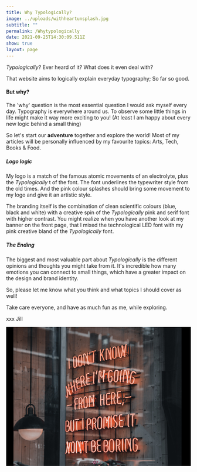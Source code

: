 ```yaml
---
title: Why Typologically?
image: ../uploads/withheartunsplash.jpg
subtitle: ""
permalink: /Whytypologically
date: 2021-09-25T14:30:09.511Z
show: true
layout: page
---
```

*Typologically*? Ever heard of it? What does it even deal with? 

That website aims to logically explain everyday typography; So far so good. 

#### **But why?**

The 'why' question is the most essential question I would ask myself every day. Typography is everywhere around us. To observe some little things in life might make it way more exciting to you! (At least I am happy about every new logic behind a small thing) 

So let's start our **adventure** together and explore the world! Most of my articles will be personally influenced by my favourite topics: Arts, Tech, Books & Food. 

##### Logo logic

My logo is a match of the famous atomic movements of an electrolyte, plus the *Typologically* t of the font. The font underlines the typewriter style from the old times. And the pink colour splashes should bring some movement to my logo and give it an artistic style. 

The branding itself is the combination of clean scientific colours (blue, black and white) with a creative spin of the *Typologically* pink and serif font with higher contrast. You might realize when you have another look at my banner on the front page, that I mixed the technological LED font with my pink creative bland of the *Typologically* font. 

##### The Ending

The biggest and most valuable part about *Typologically* is the different opinions and thoughts you might take from it. It's incredible how many emotions you can connect to small things, which have a greater impact on the design and brand identity. 

So, please let me know what you think and what topics I should cover as well! 

Take care everyone, and have as much fun as me, while exploring.

xxx Jill

![I promise it won't be boring](../uploads/aboutpicture.jpg "I promise it won't be boring;Photo by LOGAN WEAVER on Unsplash")